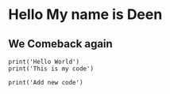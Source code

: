 ﻿# Hello My name is Deen
## We Comeback again
```
print('Hello World')
print('This is my code')
```

```
print('Add new code')
```
